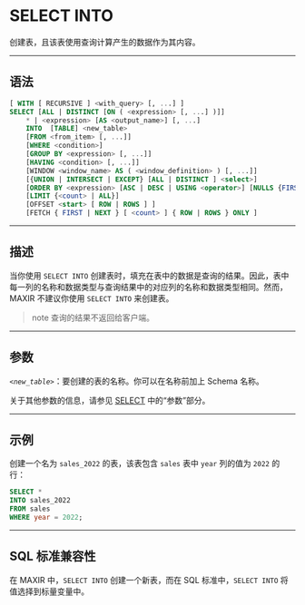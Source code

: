 SELECT INTO
=====

创建表，且该表使用查询计算产生的数据作为其内容。


---

语法
--------

```sql
[ WITH [ RECURSIVE ] <with_query> [, ...] ]
SELECT [ALL | DISTINCT [ON ( <expression> [, ...] )]]
    * | <expression> [AS <output_name>] [, ...]
    INTO  [TABLE] <new_table>
    [FROM <from_item> [, ...]]
    [WHERE <condition>]
    [GROUP BY <expression> [, ...]]
    [HAVING <condition> [, ...]]
    [WINDOW <window_name> AS ( <window_definition> ) [, ...]]
    [{UNION | INTERSECT | EXCEPT} [ALL | DISTINCT ] <select>]
    [ORDER BY <expression> [ASC | DESC | USING <operator>] [NULLS {FIRST | LAST}] [, ...]]
    [LIMIT {<count> | ALL}]
    [OFFSET <start> [ ROW | ROWS ] ]
    [FETCH { FIRST | NEXT } [ <count> ] { ROW | ROWS } ONLY ]
```

---

描述
----------

当你使用 `SELECT INTO` 创建表时，填充在表中的数据是查询的结果。因此，表中每一列的名称和数据类型与查询结果中的对应列的名称和数据类型相同。然而，MAXIR 不建议你使用 `SELECT INTO` 来创建表。

>note
>查询的结果不返回给客户端。

---

参数
----------

*`<new_table>`*：要创建的表的名称。你可以在名称前加上 Schema 名称。

关于其他参数的信息，请参见 [SELECT](/maxir/Reference_Manual/sql-commands/select.md#参数) 中的“参数”部分。


---

示例
----------

创建一个名为 `sales_2022` 的表，该表包含 `sales` 表中 `year` 列的值为 `2022` 的行：

```sql
SELECT *
INTO sales_2022
FROM sales
WHERE year = 2022;
```

---

SQL 标准兼容性
-------------

在 MAXIR 中，`SELECT INTO` 创建一个新表，而在 SQL 标准中，`SELECT INTO` 将值选择到标量变量中。
